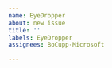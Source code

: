 ```yaml
---
name: EyeDropper
about: new issue
title: ''
labels: EyeDropper
assignees: BoCupp-Microsoft

---
```



